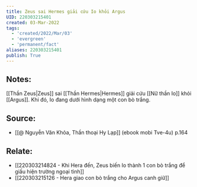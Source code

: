 ```yaml
---
title: Zeus sai Hermes giải cứu Io khỏi Argus
UID: 220303215401
created: 03-Mar-2022
tags:
  - 'created/2022/Mar/03'
  - 'evergreen'
  - 'permanent/fact'
aliases: 220303215401
publish: True
---
```

## Notes:
[[Thần Zeus|Zeus]] sai [[Thần Hermes|Hermes]] giải cứu [[Nữ thần Io]] khỏi [[Argus]]. Khi đó, Io đang dưới hình dạng một con bò trắng.

## Source:
- [[@ Nguyễn Văn Khỏa, Thần thoại Hy Lạp]] (ebook mobi Tve-4u) p.164

## Relate:
- [[220303214824 - Khi Hera đến, Zeus biến Io thành 1 con bò trắng để giấu hiện trường ngoại tình]]
- [[220303215126 - Hera giao con bò trắng cho Argus canh giữ]]